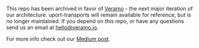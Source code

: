This repo has been archived in favor of [Veramo](https://veramo.io) - the next major iteration of our architecture. uport-transports will remain available for reference, but is no longer maintained. If you depend on this repo, or have any questions send us an email at hello@veramo.io. 

For more info check out our [Medium post](https://medium.com/@uPort/veramo-uports-open-source-evolution-d85fa463db1f). 
